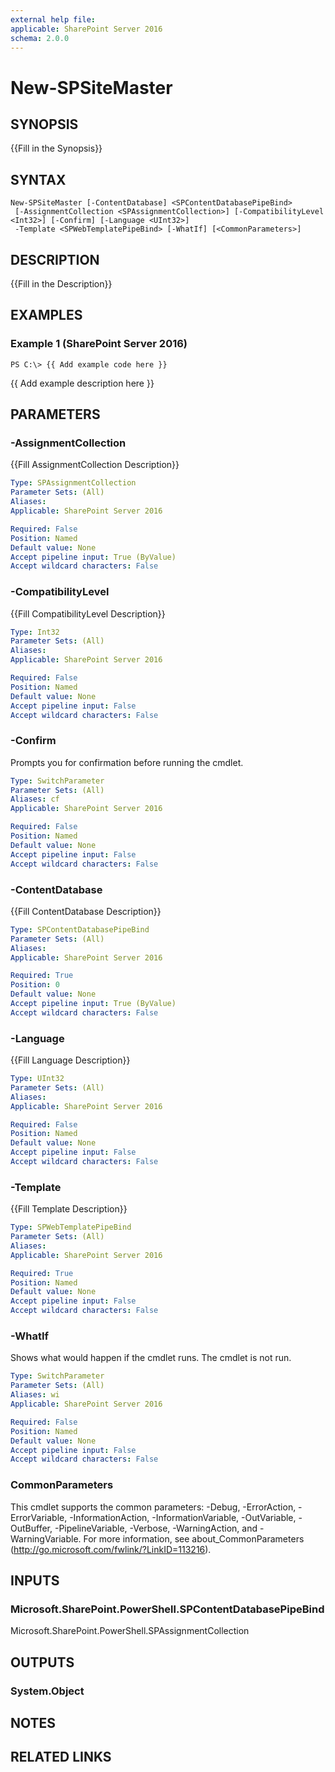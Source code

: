 ```yaml
---
external help file: 
applicable: SharePoint Server 2016
schema: 2.0.0
---
```


# New-SPSiteMaster

## SYNOPSIS
{{Fill in the Synopsis}}

## SYNTAX

```
New-SPSiteMaster [-ContentDatabase] <SPContentDatabasePipeBind>
 [-AssignmentCollection <SPAssignmentCollection>] [-CompatibilityLevel <Int32>] [-Confirm] [-Language <UInt32>]
 -Template <SPWebTemplatePipeBind> [-WhatIf] [<CommonParameters>]
```

## DESCRIPTION
{{Fill in the Description}}

## EXAMPLES

### Example 1 (SharePoint Server 2016)
```
PS C:\> {{ Add example code here }}
```

{{ Add example description here }}

## PARAMETERS

### -AssignmentCollection
{{Fill AssignmentCollection Description}}

```yaml
Type: SPAssignmentCollection
Parameter Sets: (All)
Aliases: 
Applicable: SharePoint Server 2016

Required: False
Position: Named
Default value: None
Accept pipeline input: True (ByValue)
Accept wildcard characters: False
```

### -CompatibilityLevel
{{Fill CompatibilityLevel Description}}

```yaml
Type: Int32
Parameter Sets: (All)
Aliases: 
Applicable: SharePoint Server 2016

Required: False
Position: Named
Default value: None
Accept pipeline input: False
Accept wildcard characters: False
```

### -Confirm
Prompts you for confirmation before running the cmdlet.

```yaml
Type: SwitchParameter
Parameter Sets: (All)
Aliases: cf
Applicable: SharePoint Server 2016

Required: False
Position: Named
Default value: None
Accept pipeline input: False
Accept wildcard characters: False
```

### -ContentDatabase
{{Fill ContentDatabase Description}}

```yaml
Type: SPContentDatabasePipeBind
Parameter Sets: (All)
Aliases: 
Applicable: SharePoint Server 2016

Required: True
Position: 0
Default value: None
Accept pipeline input: True (ByValue)
Accept wildcard characters: False
```

### -Language
{{Fill Language Description}}

```yaml
Type: UInt32
Parameter Sets: (All)
Aliases: 
Applicable: SharePoint Server 2016

Required: False
Position: Named
Default value: None
Accept pipeline input: False
Accept wildcard characters: False
```

### -Template
{{Fill Template Description}}

```yaml
Type: SPWebTemplatePipeBind
Parameter Sets: (All)
Aliases: 
Applicable: SharePoint Server 2016

Required: True
Position: Named
Default value: None
Accept pipeline input: False
Accept wildcard characters: False
```

### -WhatIf
Shows what would happen if the cmdlet runs.
The cmdlet is not run.

```yaml
Type: SwitchParameter
Parameter Sets: (All)
Aliases: wi
Applicable: SharePoint Server 2016

Required: False
Position: Named
Default value: None
Accept pipeline input: False
Accept wildcard characters: False
```

### CommonParameters
This cmdlet supports the common parameters: -Debug, -ErrorAction, -ErrorVariable, -InformationAction, -InformationVariable, -OutVariable, -OutBuffer, -PipelineVariable, -Verbose, -WarningAction, and -WarningVariable. For more information, see about_CommonParameters (http://go.microsoft.com/fwlink/?LinkID=113216).

## INPUTS

### Microsoft.SharePoint.PowerShell.SPContentDatabasePipeBind
Microsoft.SharePoint.PowerShell.SPAssignmentCollection

## OUTPUTS

### System.Object

## NOTES

## RELATED LINKS

